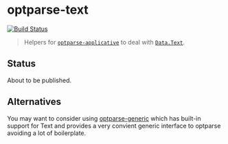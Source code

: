 # optparse-text
[![Build Status](https://travis-ci.org/passy/optparse-text.svg?branch=master)](https://travis-ci.org/passy/optparse-text)

> Helpers for
> [`optparse-applicative`](https://hackage.haskell.org/package/optparse-applicative)
> to deal with [`Data.Text`](https://hackage.haskell.org/package/text).

## Status

About to be published.

## Alternatives

You may want to consider using
[optparse-generic](https://github.com/Gabriel439/Haskell-Optparse-Generic-Library)
which has built-in support for Text and provides a very convient generic
interface to optparse avoiding a lot of boilerplate.
